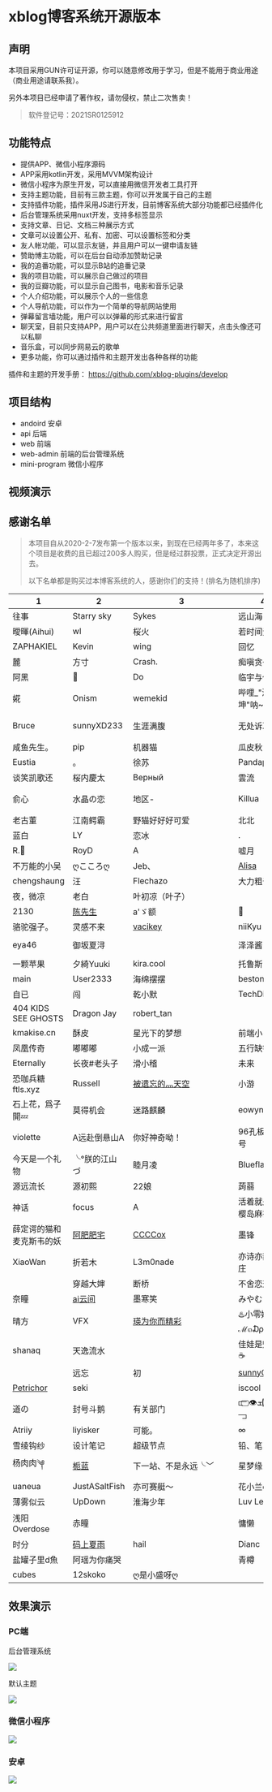 # xblog博客系统开源版本

## 声明

本项目采用GUN许可证开源，你可以随意修改用于学习，但是不能用于商业用途（商业用途请联系我）。

另外本项目已经申请了著作权，请勿侵权，禁止二次售卖！

> 软件登记号：2021SR0125912

## 功能特点
- 提供APP、微信小程序源码
- APP采用kotlin开发，采用MVVM架构设计
- 微信小程序为原生开发，可以直接用微信开发者工具打开
- 支持主题功能，目前有三款主题，你可以开发属于自己的主题
- 支持插件功能，插件采用JS进行开发，目前博客系统大部分功能都已经插件化
- 后台管理系统采用nuxt开发，支持多标签显示
- 支持文章、日记、文档三种展示方式
- 文章可以设置公开、私有、加密、可以设置标签和分类
- 友人帐功能，可以显示友链，并且用户可以一键申请友链
- 赞助博主功能，可以在后台自动添加赞助记录
- 我的追番功能，可以显示B站的追番记录
- 我的项目功能，可以展示自己做过的项目
- 我的豆瓣功能，可以显示自己图书，电影和音乐记录
- 个人介绍功能，可以展示个人的一些信息
- 个人导航功能，可以作为一个简单的导航网站使用
- 弹幕留言墙功能，用户可以以弹幕的形式来进行留言
- 聊天室，目前只支持APP，用户可以在公共频道里面进行聊天，点击头像还可以私聊
- 音乐盒，可以同步网易云的歌单
- 更多功能，你可以通过插件和主题开发出各种各样的功能

插件和主题的开发手册： https://github.com/xblog-plugins/develop

## 项目结构

- andoird 安卓
- api 后端
- web 前端
- web-admin 前端的后台管理系统
- mini-program 微信小程序

## 视频演示

## 感谢名单

> 本项目自从2020-2-7发布第一个版本以来，到现在已经两年多了，本来这个项目是收费的且已超过200多人购买，但是经过群投票，正式决定开源出去。
> 
> 以下名单都是购买过本博客系统的人，感谢你们的支持！(排名为随机排序)

|1|2|3|4|5|
|----|----|----|----|----|
|往事|Starry sky|Sykes|远山海|[Amd](hhtps://mieux.top)|hezimua|
曖暉(Aihui)|wl|桜火|若时间无垠|墨白|
ZAPHAKIEL|Kevin|wing|回忆|一世倾辰|
麓|方寸|Crash.|痴嗔贪～|Squirreldada|
阿黑|🥶|Do|临宇与你同在|妄念℡|
婲|Onism|wemekid|哔哩_"漫蓝梦坤"呐~|[昔日轮回](https://hyk416.cn)|
Bruce|sunnyXD233|生涯满腹|无处诉凄凉丶|Alphaly被推荐写ts）|
咸鱼先生。|pip|机器猫|瓜皮秋|灰灰|
Eustia|。|徐苏|Pandapan|nice.ge|
谈笑凯歌还|桜内慶太|Верный|雲流|小心感冒|
俞心|水晶の恋|地区-|Killua|黄道益-千里追风油|
老古董|‪江南鳄霸|野猫好好好可爱|北北|芃|
蓝白|LY|恋冰| .|[axiszql](https://axiszql.com)|
R.🌙|RoyD|A|嘘月|QQWRD|
不万能的小吴|ღこころღ|Jeb、|[Alisa](https://alisaqaq.moe)|Estrella|
chengshaung|汪|Flechazo|大力粗奇迹|　　|
夜，微凉|老白|叶初凉（叶子）|　|youwolf|
2130|[陈先生](https://www.talkchen.com/)|a'ゞ额|🍓|小游说我很乖|
骆驼强子。|灵感不来|[vacikey](http://macaixiang.com.cn)|niiKyu|朱先森|
eya46|御坂夏浔||泽泽酱|彬᭄ꦿ|
一颗苹果|夕綺Yuuki | kira.cool|托鲁斯|憨|深蓝|
main|User2333|海绵摆摆|bestone|going|
自已|闯|乾小默|TechDirito|mm|
404 KIDS SEE GHOSTS|Dragon Jay|robert_tan| |Adil|
kmakise.cn|酥皮|星光下的梦想|前端小白兔|😐|
凤凰传奇|嘟嘟嘟|小成一派|五行缺钱|安|
Eternally|长夜#老头子|滑小稽|未来|長安|
恐咖兵糖 ftls.xyz|Russell|[被遗忘的灬天空](https://bywdtk.cn)|小游|QQ大冰块子|
石上花，爲子開💤|莫得机会|迷路麒麟|eowyn|月~悠荡|
violette|A远赴倒悬山A|你好神奇呦！|96孔板@02号|Manticore7016|
今天是一个礼物|╰°朕的江山づ|睦月凌|Blueflame|howgo|
源远流长|源初熙|22娘|蒟蒻|汤药|
神话|focus|A|活着就是为了樱岛麻衣|學仙丶七秒|
薛定谔的猫和麦克斯韦的妖|[阿肥肥宅](https://blog.syjhxy.ltd)|[CCCCox](https://blog.ccccox.com)|墨锋|别样|
XiaoWan|折若木|L3m0nade|亦诗亦韵亦端庄|Yougt|
‭|穿越大婶|断桥|不舍恋恋|eucalypt🌴|
奈瞳|[ai云间](https://www.yunio.cn/)|墨寒笑|みやむら|wziy|
晴方|VFX|[瑛为你而精彩](https://wcneg.wfreeagle.com)|♨️小零娜✎﹏ℳ๓₯㎕|医学院の工科狗|
shanaq|天逸流水|ㅤ|佳娃是魁普js☕|Rocky陈|
　|远忘|初|[sunnyQA233](http://tech0.link)|CloudNoctis|
[Petrichor](https://github.com/p3ddd)|seki|　　　　　　　　　　　　|iscool|醋刘土豆丝|
道の|封号斗鹅|有关部门|⫍ ⃢👁ܫ👁⃢ ⫎|9.29|
Atriiy|liyisker|可能。|∞|珞度丶|
雪绫钩纱|设计笔记|超级节点|铅、笔|友人|
杨肉肉༆|[栀蓝](https://record.miku.fit)|下一站、不是永远╰﹀ |星梦缘|子衿矜紟|
uaneua|JustASaltFish|亦可赛艇～|花小兰ch|风屿|
薄雾似云|UpDown|淮海少年|Luv Letter|谪仙|
浅阳Overdose|赤瞳| |慵懒|这只知识也不进脑子呀|
时分|[码上夏雨](https://github.com/SakurajimaMaii)|hail|Dianc|禾言|
盐罐子里d魚|阿瑶为你痛哭|　|青樽|子柠|
cubes|12skoko|ღ是小盛呀ღ|


## 效果演示
### PC端
后台管理系统

![](images/img2.jpg)

默认主题

![](images/img3.jpg)

### 微信小程序

![](images/img5.jpg)

### 安卓

![](images/img4.jpg)